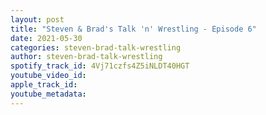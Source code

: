 ```yaml
---
layout: post
title: "Steven & Brad's Talk 'n' Wrestling - Episode 6"
date: 2021-05-30
categories: steven-brad-talk-wrestling
author: steven-brad-talk-wrestling
spotify_track_id: 4Vj71czfs4Z5iNLDT40HGT
youtube_video_id: 
apple_track_id: 
youtube_metadata: 
---
```

